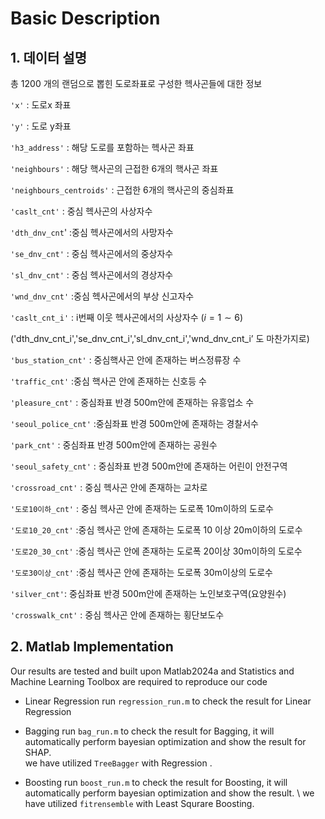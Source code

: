 # Basic Description


## 1. 데이터 설명

총 1200 개의 랜덤으로 뽑힌 도로좌표로 구성한 헥사곤들에 대한 정보

`'x'` :  도로x 좌표

`'y'` : 도로 y좌표

`'h3_address'` : 해당 도로를 포함하는 헥사곤 좌표

`'neighbours'` : 해당 핵사곤의 근접한 6개의 핵사곤 좌표

`'neighbours_centroids'` : 근접한 6개의 핵사곤의 중심좌표

`'caslt_cnt'`  : 중심 헥사곤의 사상자수

`'dth_dnv_cnt`' :중심 헥사곤에서의 사망자수

`'se_dnv_cnt'`  : 중심 헥사곤에서의 중상자수

`'sl_dnv_cnt'` : 중심 헥사곤에서의 경상자수

`'wnd_dnv_cnt'` :중심 헥사곤에서의 부상 신고자수

`'caslt_cnt_i'` : i번째 이웃 헥사곤에서의 사상자수  ($i=1 \sim 6)$

('dth_dnv_cnt_i','se_dnv_cnt_i','sl_dnv_cnt_i','wnd_dnv_cnt_i’ 도 마찬가지로)

`'bus_station_cnt'` : 중심핵사곤 안에 존재하는 버스정류장 수

`'traffic_cnt'` :중심 핵사곤 안에 존재하는 신호등 수

`'pleasure_cnt'` : 중심좌표 반경 500m안에 존재하는 유흥업소 수

`'seoul_police_cnt'` :중심좌표 반경 500m안에 존재하는 경찰서수

`'park_cnt'`  : 중심좌표 반경 500m안에 존재하는 공원수

`'seoul_safety_cnt'` : 중심좌표 반경 500m안에 존재하는 어린이 안전구역

`'crossroad_cnt'` : 중심 헥사곤 안에 존재하는 교차로

`'도로10이하_cnt'` : 중심 헥사곤 안에 존재하는 도로폭 10m이하의 도로수

`'도로10_20_cnt'` :중심 헥사곤 안에 존재하는 도로폭 10 이상 20m이하의 도로수

`'도로20_30_cnt'` :중심 헥사곤 안에 존재하는 도로폭 20이상 30m이하의 도로수

`'도로30이상_cnt'` :중심 헥사곤 안에 존재하는 도로폭 30m이상의 도로수

`'silver_cnt'`: 중심좌표 반경 500m안에 존재하는 노인보호구역(요양원수) 

`'crosswalk_cnt'` : 중심 헥사곤 안에 존재하는 횡단보도수

## 2. Matlab Implementation

Our results are tested and built upon Matlab2024a and Statistics and Machine Learning Toolbox are required to reproduce our code

- Linear Regression 
run `regression_run.m` to check the result for Linear Regression 


- Bagging
run `bag_run.m` to check the result for Bagging, it will automatically perform bayesian optimization and show the result for SHAP.
\
we have utilized `TreeBagger`  with Regression . 


- Boosting 
run `boost_run.m` to check the result for Boosting, it will automatically perform bayesian optimization and show the result.
\ 
we have utilized `fitrensemble` with Least Squrare Boosting. 

